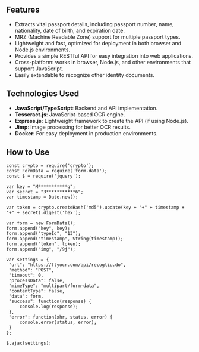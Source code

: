 ## Features
- Extracts vital passport details, including passport number, name, nationality, date of birth, and expiration date.
- MRZ (Machine Readable Zone) support for multiple passport types.
- Lightweight and fast, optimized for deployment in both browser and Node.js environments.
- Provides a simple RESTful API for easy integration into web applications.
- Cross-platform: works in browser, Node.js, and other environments that support JavaScript.
- Easily extendable to recognize other identity documents.

## Technologies Used

- **JavaScript/TypeScript**: Backend and API implementation.
- **Tesseract.js**: JavaScript-based OCR engine.
- **Express.js**: Lightweight framework to create the API (if using Node.js).
- **Jimp**: Image processing for better OCR results.
- **Docker**: For easy deployment in production environments.

## How to Use
```
const crypto = require('crypto');
const FormData = require('form-data');
const $ = require('jquery');

var key = "M***********g";
var secret = "3***********6";
var timestamp = Date.now();

var token = crypto.createHash('md5').update(key + "+" + timestamp + "+" + secret).digest('hex');

var form = new FormData();
form.append("key", key);
form.append("typeId", "13");
form.append("timestamp", String(timestamp));
form.append("token", token);
form.append("img", "/9j");

var settings = {
 "url": "https://flyocr.com/api/recogliu.do",
 "method": "POST",
 "timeout": 0,
 "processData": false,
 "mimeType": "multipart/form-data",
 "contentType": false,
 "data": form,
 "success": function(response) {
     console.log(response);
 },
 "error": function(xhr, status, error) {
     console.error(status, error);
 }
};

$.ajax(settings);
```

